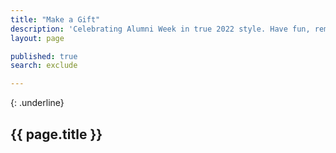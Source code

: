```yaml
---
title: "Make a Gift"
description: 'Celebrating Alumni Week in true 2022 style. Have fun, remember your roots, reignite your passions, and connect like never before as our first virtual Alumni Week zooms you back to campus.'
layout: page

published: true
search: exclude

---
```


{: .underline}
## {{ page.title }}





